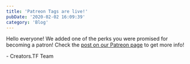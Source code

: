 ```yaml
---
title: 'Patreon Tags are live!'
pubDate: '2020-02-02 16:09:39'
category: 'Blog'
---
```


<p>Hello everyone! We added one of the perks you were promised for becoming a patron! Check the <a href="">post on our Patreon page</a> to get more info!</p>

<p>- Creators.TF Team</p>
